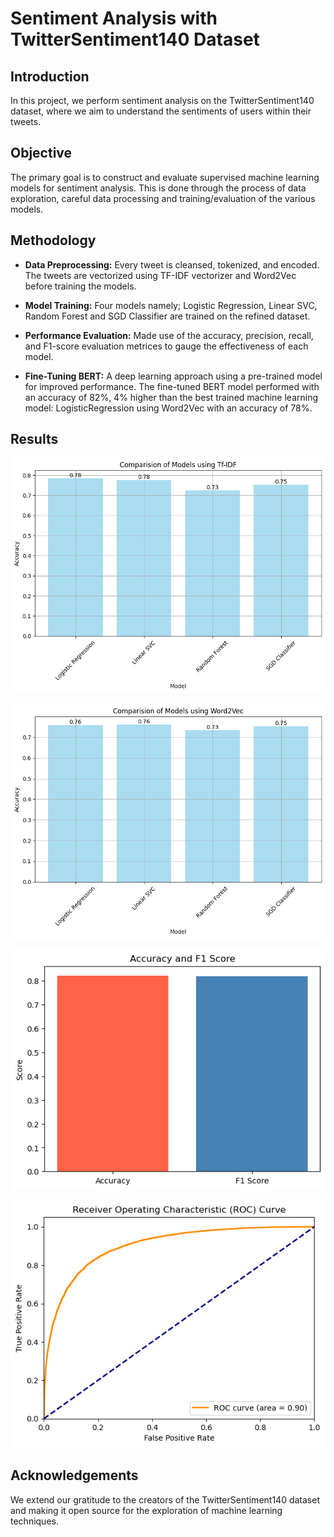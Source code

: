# Sentiment Analysis with TwitterSentiment140 Dataset

## Introduction

In this project, we perform sentiment analysis on the TwitterSentiment140 dataset, where we aim to understand the sentiments of users within their tweets. 

## Objective

The primary goal is to construct and evaluate supervised machine learning models for sentiment analysis. This is done through the process of data exploration, careful data processing and training/evaluation of the various models. 

## Methodology

- **Data Preprocessing:** Every tweet is cleansed, tokenized, and encoded. The tweets are vectorized using TF-IDF vectorizer and Word2Vec before training the models.

- **Model Training:** Four models namely; Logistic Regression, Linear SVC, Random Forest and SGD Classifier are trained on the refined dataset.
  
- **Performance Evaluation:** Made use of the accuracy, precision, recall, and F1-score evaluation metrices to gauge the effectiveness of each model.
  
- **Fine-Tuning BERT:** A deep learning approach using a pre-trained model for improved performance. The fine-tuned BERT model performed with an accuracy of 82%, 4% higher than the best trained machine learning model: LogisticRegression using Word2Vec with an accuracy of 78%.


## Results

![Machine Learning Models - TF-IDF Vectorizer](./images/comparison_tf-idf.png)

![Machine Learning Models - TF-IDF Vectorizer](./images/comparison_word2vec.png)

![Fine-tuned BERT Accuracy & F1](./images/accuracy_f1.png)

![Fine-tuned BERT ROC](./images/roc.png)


## Acknowledgements

We extend our gratitude to the creators of the TwitterSentiment140 dataset and making it open source for the exploration of machine learning techniques.